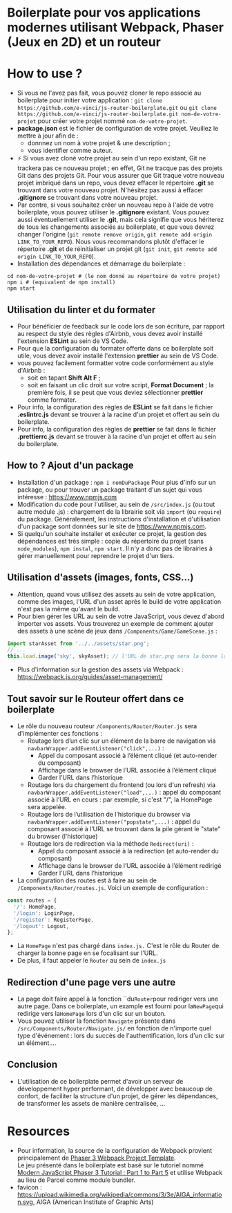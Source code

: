 # Boilerplate pour vos applications modernes utilisant Webpack, Phaser (Jeux en 2D) et un routeur

# How to use ?

- Si vous ne l'avez pas fait, vous pouvez cloner le repo associé au boilerplate pour initier votre
  application : `git clone https://github.com/e-vinci/js-router-boilerplate.git` ou
  `git clone https://github.com/e-vinci/js-router-boilerplate.git nom-de-votre-projet` pour créer
  votre projet nommé `nom-de-votre-projet`.
- **package.json** est le fichier de configuration de votre projet. Veuillez le mettre à jour afin
  de :
  - donnnez un nom à votre projet & une description ;
  - vous identifier comme auteur.
- ⚡ Si vous avez cloné votre projet au sein d'un repo existant, Git ne trackera pas ce nouveau
  projet ; en effet, Git ne tracque pas des projets Git dans des projets Git. Pour vous assurer que
  Git traque votre nouveau projet imbriqué dans un repo, vous devez effacer le répertoire **.git**
  se trouvant dans votre nouveau projet. N'hésitez pas aussi à effacer **.gitignore** se trouvant
  dans votre nouveau projet.
- Par contre, si vous souhaitez créer un nouveau repo à l'aide de votre boilerplate, vous pouvez
  utiliser le **.gitignore** existant. Vous pouvez aussi éventuellement utiliser le **.git**, mais
  cela signifie que vous hériterez de tous les changements associés au boilerplate, et que vous
  devrez changer l'origine (`git remote remove origin`, `git remote add origin LINK_TO_YOUR_REPO`).
  Nous vous recommandons plutôt d'effacer le répertoire **.git** et de réinitialiser un projet git
  (`git init`, `git remote add origin LINK_TO_YOUR_REPO`).
- Installation des dépendances et démarrage du boilerplate :

```shell
cd nom-de-votre-projet # (le nom donné au répertoire de votre projet)
npm i # (equivalent de npm install)
npm start
```

## Utilisation du linter et du formater

- Pour bénéficier de feedback sur le code lors de son écriture, par rapport au respect du style des
  règles d'Airbnb, vous devez avoir installé l'extension **ESLint** au sein de VS Code.
- Pour que la configuration du formater offerte dans ce boilerplate soit utile, vous devez avoir
  installé l'extension **prettier** au sein de VS Code.
- vous pouvez facilement formatter votre code conformément au style d'Airbnb :
  - soit en tapant **Shift Alt F** ;
  - soit en faisant un clic droit sur votre script, **Format Document** ; la première fois, il se
    peut que vous deviez sélectionner **prettier** comme formater.
- Pour info, la configuration des règles de **ESLint** se fait dans le fichier **.eslintrc.js**
  devant se trouver à la racine d'un projet et offert au sein du boilerplate.
- Pour info, la configuration des règles de **prettier** se fait dans le fichier **.prettierrc.js**
  devant se trouver à la racine d'un projet et offert au sein du boilerplate.

## How to ? Ajout d'un package

- Installation d'un package : `npm i nomDuPackage` Pour plus d'info sur un package, ou pour trouver
  un package traitant d'un sujet qui vous intéresse : https://www.npmjs.com
- Modification du code pour l'utiliser, au sein de `/src/index.js` (ou tout autre module .js) :
  chargement de la librairie soit via `import` (ou `require`) du package. Généralement, les
  instructions d'installation et d'utilisation d'un package sont données sur le site de
  https://www.npmjs.com.
- Si quelqu'un souhaite installer et exécuter ce projet, la gestion des dépendances est très simple
  : copie du répertoire du projet (sans `node_modules`), `npm instal`, `npm start`. Il n'y a donc
  pas de librairies à gérer manuellement pour reprendre le projet d'un tiers.

## Utilisation d'assets (images, fonts, CSS...)

- Attention, quand vous utilisez des assets au sein de votre application, comme des images, l'URL
  d'un asset après le build de votre application n'est pas la même qu'avant le build.
- Pour bien gérer les URL au sein de votre JavaScript, vous devez d'abord importer vos assets. Vous
  trouverez un exemple de comment ajouter des assets à une scène de jeux dans
  `/Components/Game/GameScene.js` :

```javascript
import starAsset from '../../assets/star.png';
// ...
this.load.image('sky', skyAsset); // l'URL de star.png sera la bonne lors du build
```

- Plus d'information sur la gestion des assets via Webpack :
  https://webpack.js.org/guides/asset-management/

## Tout savoir sur le Routeur offert dans ce boilerplate

- Le rôle du nouveau routeur `/Components/Router/Router.js` sera d'implémenter ces fonctions :
  - Routage lors d’un clic sur un élément de la barre de navigation via
    `navbarWrapper.addEventListener("click",...)` :
    - Appel du composant associé à l’élément cliqué (et auto-render du composant)
    - Affichage dans le browser de l’URL associée à l’élément cliqué
    - Garder l’URL dans l’historique
  - Routage lors du chargement du frontend (ou lors d'un refresh) via
    `navbarWrapper.addEventListener("load",...)` : appel du composant associé à l’URL en cours : par
    exemple, si c'est "/", la HomePage sera appelée.
  - Routage lors de l’utilisation de l’historique du browser via
    `navbarWrapper.addEventListener("popstate",...)` : appel du composant associé à l’URL se
    trouvant dans la pile gérant le "state" du browser (l'historique)
  - Routage lors de redirection via la méthode `Redirect(uri)` :
    - Appel du composant associé à la redirection (et auto-render du composant)
    - Affichage dans le browser de l’URL associée à l’élément redirigé
    - Garder l’URL dans l’historique
- La configuration des routes est à faire au sein de `/Components/Router/routes.js`. Voici un
  exemple de configuration :

```js
const routes = {
  '/': HomePage,
  '/login': LoginPage,
  '/register': RegisterPage,
  '/logout': Logout,
};
```

- La `HomePage` n'est pas chargé dans `index.js.` C'est le rôle du Router de charger la bonne page
  en se focalisant sur l'URL.
- De plus, il faut appeler le `Router` au sein de `index.js`

## Redirection d'une page vers une autre

- La page doit faire appel à la fonction
  ``du`Router`pour rediriger vers une autre page. Dans ce boilerplate, un example est fourni pour la`NewPage`qui redirige vers la`HomePage`
  lors d'un clic sur un bouton.
- Vous pouvez utiliser la fonction `Navigate` présente dans `/src/Components/Router/Navigate.js/` en
  fonction de n'importe quel type d'événement : lors du succès de l'authentification, lors d'un clic
  sur un élément....

## Conclusion

- L'utilisation de ce boilerplate permet d'avoir un serveur de développement hyper performant, de
  développer avec beaucoup de confort, de faciliter la structure d'un projet, de gérer les
  dépendances, de transformer les assets de manière centralisée, ...

# Resources

- Pour information, la source de la configuration de Webpack provient principalement de
  [Phaser 3 Webpack Project Template](https://github.com/photonstorm/phaser3-project-template).  
  Le jeu présenté dans le boilerplate est basé sur le tutoriel nommé
  [Modern JavaScript Phaser 3 Tutorial : Part 1 to Part 5](https://blog.ourcade.co/posts/2020/make-first-phaser-3-game-modern-javascript-part1/)
  et utilise Webpack au lieu de Parcel comme module bundler.
- favicon : https://upload.wikimedia.org/wikipedia/commons/3/3e/AIGA_information.svg, AIGA (American
  Institute of Graphic Arts)
